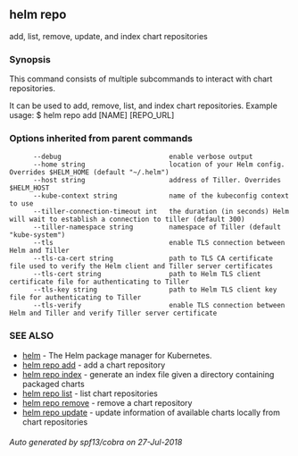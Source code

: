 ## helm repo

add, list, remove, update, and index chart repositories

### Synopsis



This command consists of multiple subcommands to interact with chart repositories.

It can be used to add, remove, list, and index chart repositories.
Example usage:
    $ helm repo add [NAME] [REPO_URL]


### Options inherited from parent commands

```
      --debug                           enable verbose output
      --home string                     location of your Helm config. Overrides $HELM_HOME (default "~/.helm")
      --host string                     address of Tiller. Overrides $HELM_HOST
      --kube-context string             name of the kubeconfig context to use
      --tiller-connection-timeout int   the duration (in seconds) Helm will wait to establish a connection to tiller (default 300)
      --tiller-namespace string         namespace of Tiller (default "kube-system")
      --tls                             enable TLS connection between Helm and Tiller
      --tls-ca-cert string              path to TLS CA certificate file used to verify the Helm client and Tiller server certificates
      --tls-cert string                 path to Helm TLS client certificate file for authenticating to Tiller
      --tls-key string                  path to Helm TLS client key file for authenticating to Tiller
      --tls-verify                      enable TLS connection between Helm and Tiller and verify Tiller server certificate
```

### SEE ALSO
* [helm](helm.md)	 - The Helm package manager for Kubernetes.
* [helm repo add](helm_repo_add.md)	 - add a chart repository
* [helm repo index](helm_repo_index.md)	 - generate an index file given a directory containing packaged charts
* [helm repo list](helm_repo_list.md)	 - list chart repositories
* [helm repo remove](helm_repo_remove.md)	 - remove a chart repository
* [helm repo update](helm_repo_update.md)	 - update information of available charts locally from chart repositories

###### Auto generated by spf13/cobra on 27-Jul-2018
